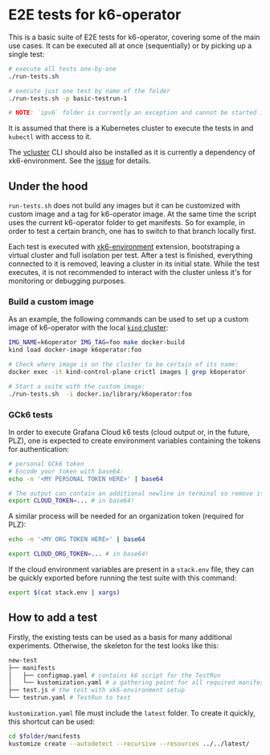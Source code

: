 # E2E tests for k6-operator

This is a basic suite of E2E tests for k6-operator, covering some of the main use cases. It can be executed all at once (sequentially) or by picking up a single test:

```sh
# execute all tests one-by-one
./run-tests.sh

# execute just one test by name of the folder
./run-tests.sh -p basic-testrun-1

# NOTE: `ipv6` folder is currently an exception and cannot be started in this way
```

It is assumed that there is a Kubernetes cluster to execute the tests in and `kubectl` with access to it.

The [vcluster](https://www.vcluster.com/install) CLI should also be installed as it is currently a dependency of xk6-environment. See the [issue](https://github.com/grafana/xk6-environment/issues/1) for details.

## Under the hood

`run-tests.sh` does not build any images but it can be customized with custom image and a tag for k6-operator image. At the same time the script uses the current k6-operator folder to get manifests. So for example, in order to test a certain branch, one has to switch to that branch locally first.

Each test is executed with [xk6-environment](https://github.com/grafana/xk6-environment) extension, bootstraping a virtual cluster and full isolation per test. After a test is finished, everything connected to it is removed, leaving a cluster in its initial state. While the test executes, it is not recommended to interact with the cluster unless it's for monitoring or debugging purposes.

### Build a custom image

As an example, the following commands can be used to set up a custom image of k6-operator with the local [`kind` cluster](https://kind.sigs.k8s.io):

```sh
IMG_NAME=k6operator IMG_TAG=foo make docker-build
kind load docker-image k6operator:foo

# Check where image is on the cluster to be certain of its name:
docker exec -it kind-control-plane crictl images | grep k6operator

# Start a suite with the custom image:
./run-tests.sh  -i docker.io/library/k6operator:foo
```

### GCk6 tests

In order to execute Grafana Cloud k6 tests (cloud output or, in the future, PLZ), one is expected to create environment variables containing the tokens for authentication:

```sh
# personal GCk6 token
# Encode your token with base64:
echo -n '<MY PERSONAL TOKEN HERE>' | base64

# The output can contain an additional newline in terminal so remove it, then export it like this:
export CLOUD_TOKEN=... # in base64!
```

A similar process will be needed for an organization token (required for PLZ):
```sh
echo -n '<MY ORG TOKEN HERE>' | base64

export CLOUD_ORG_TOKEN=... # in base64!
```

If the cloud environment variables are present in a `stack.env` file, they can be quickly exported before running the test suite with this command:
```sh
export $(cat stack.env | xargs)
```

## How to add a test

Firstly, the existing tests can be used as a basis for many additional experiments. Otherwise, the skeleton for the test looks like this:

```sh
new-test
├── manifests
│   ├── configmap.yaml # contains k6 script for the TestRun
│   └── kustomization.yaml # a gathering point for all required manifests
├── test.js # the test with xk6-environment setup
└── testrun.yaml # TestRun to test
```

`kustomization.yaml` file must include the `latest` folder. To create it quickly, this shortcut can be used:
```sh
cd $folder/manifests
kustomize create --autodetect --recursive --resources ../../latest/
```